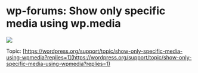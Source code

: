 # wp-forums: Show only specific media using wp.media

![](http://assets.fontsinuse.com/static/use-media-items/7/6289/full-602x104/56701d47/wp-header-logo-2x.png?resolution=0)

Topic: [https://wordpress.org/support/topic/show-only-specific-media-using-wpmedia?replies=1](https://wordpress.org/support/topic/show-only-specific-media-using-wpmedia?replies=1)

